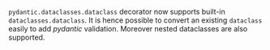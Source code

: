 `pydantic.dataclasses.dataclass` decorator now supports built-in `dataclasses.dataclass`.
It is hence possible to convert an existing `dataclass` easily to add *pydantic* validation.
Moreover nested dataclasses are also supported.